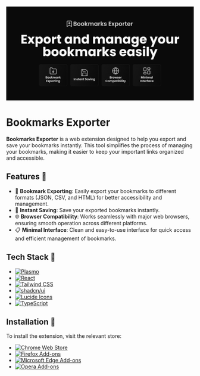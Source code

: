 ![Bookmarks Exporter](/docs/assets/Cover.png)

# Bookmarks Exporter

**Bookmarks Exporter** is a web extension designed to help you export and save your bookmarks instantly. This tool simplifies the process of managing your bookmarks, making it easier to keep your important links organized and accessible.

## Features 🌟

- 📂 **Bookmark Exporting**: Easily export your bookmarks to different formats (JSON, CSV, and HTML) for better accessibility and management.
- 📑 **Instant Saving**: Save your exported bookmarks instantly.
- 🌐 **Browser Compatibility**: Works seamlessly with major web browsers, ensuring smooth operation across different platforms.
- 📋 **Minimal Interface**: Clean and easy-to-use interface for quick access and efficient management of bookmarks.

## Tech Stack 🧰

- [![Plasmo][Plasmo]][Plasmo-url]
- [![React][React]][React-url]
- [![Tailwind CSS][TailwindCSS]][TailwindCSS-url]
- [![shadcn/ui][Shadcn/UI]][Shadcn/UI-url]
- [![Lucide Icons][Lucide]][Lucide-url]
- [![TypeScript][TypeScript]][TypeScript-url]

## Installation 🔧

To install the extension, visit the relevant store:

- [![Chrome Web Store][Chrome Web Store]][Chrome Web Store-url]
- [![Firefox Add-ons][Firefox Add-ons]][Firefox Add-ons-url]
- [![Microsoft Edge Add-ons][Microsoft Edge Add-ons]][Microsoft Edge Add-ons-url]
- [![Opera Add-ons][Opera Add-ons]][Opera Add-ons-url]

[Plasmo]: https://img.shields.io/badge/Plasmo-0F0C29.svg?style=for-the-badge&logo=Plasmo&logoColor=white
[Plasmo-url]: https://plasmo.com/
[React]: https://img.shields.io/badge/React-61DAFB.svg?style=for-the-badge&logo=React&logoColor=black
[React-url]: https://react.dev/
[TailwindCSS]: https://img.shields.io/badge/Tailwind%20CSS-06B6D4.svg?style=for-the-badge&logo=Tailwind-CSS&logoColor=white
[TailwindCSS-url]: https://tailwindcss.com/
[Shadcn/UI]: https://img.shields.io/badge/shadcn/ui-000000.svg?style=for-the-badge&logo=shadcn/ui&logoColor=white
[Shadcn/UI-url]: https://ui.shadcn.com/
[Lucide]: https://img.shields.io/badge/Lucide-f67373.svg?style=for-the-badge&logo=lucide&logoColor=white
[Lucide-url]: https://lucide.dev/
[TypeScript]: https://img.shields.io/badge/TypeScript-3178C6.svg?style=for-the-badge&logo=TypeScript&logoColor=white
[TypeScript-url]: https://www.typescriptlang.org/
[Chrome Web Store]: https://img.shields.io/badge/Chrome%20Web%20Store-4285F4.svg?style=for-the-badge&logo=Chrome-Web-Store&logoColor=white
[Chrome Web Store-url]: https://chrome.google.com/webstore/
[Firefox Add-ons]: https://img.shields.io/badge/Firefox%20Add--ons-FF7139.svg?style=for-the-badge&logo=firefox-browser&logoColor=white
[Firefox Add-ons-url]: https://addons.mozilla.org/
[Microsoft Edge Add-ons]: https://img.shields.io/badge/Microsoft%20Edge%20Add--ons-0078D7.svg?style=for-the-badge&logo=microsoft-edge&logoColor=white
[Microsoft Edge Add-ons-url]: https://microsoftedge.microsoft.com/addons/
[Opera Add-ons]: https://img.shields.io/badge/Opera%20Add--ons-FF1B2D.svg?style=for-the-badge&logo=opera&logoColor=white
[Opera Add-ons-url]: https://addons.opera.com/
